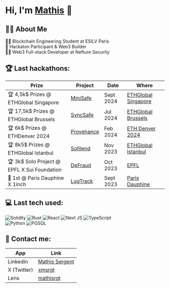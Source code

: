 <h1>Hi, I'm <a href="https://www.linkedin.com/in/mathis-sergent/">Mathis</a> 👋</h1>

<h2>👨‍💻 About Me</h2>
👨‍🎓 Blockchain Engineering Student at ESILV Paris<br>🥇 Hackaton Participant & Web3 Builder<br>👨‍💻 Web3 Full-stack Developer at Nefture Security

<h2>🏆 Last hackathons:</h2>

| Prize | Project | Date | Where |
| --- | --- | --- | --- |
| 🏆 4,5k$ Prizes @ ETHGlobal Singapore | [MiniSafe](https://github.com/EthGlobalSing/mini-safe-core) | Sept 2024 | [ETHGlobal Singapore](https://ethglobal.com/showcase/syncsafe-dcrfk) |
| 🏆 17,5k$ Prizes @ ETHGlobal Brussels | [SyncSafe](https://github.com/syncsafe/syncsafe-core) | Jul 2024 | [ETHGlobal Brussels](https://ethglobal.com/showcase/syncsafe-dcrfk) |
| 🏆 6k$ Prizes @ ETHDenver 2024 | [Provehance]() | Feb 2024 | [ETH Denver 2024](https://devfolio.co/projects/rrrr-0de5) |
| 🏆 8k5$ Prizes @ ETHGlobal Istanbul | [Sofilend](https://github.com/NandyBa/SoFiLend) | Nov 2023 | [ETHGlobal Istanbul](https://ethglobal.com/showcase/sofilend-fajeu) |
| 🏆 3k$ Solo Project @ EPFL X Sui Foundation | [DeFraud](https://github.com/mathisrgt/defraud-hackathon) | Oct 2023 | [EPFL](https://www.epfl.ch/en/) |
| 🥇 1st @ Paris Dauphine X 1inch | [LugTrack](https://github.com/mathisrgt/LugTrack) | Sept 2023 | [Paris Dauphine](https://dauphine.psl.eu/)

<h2> 💻 Last tech used:</h2>

![Solidity](https://img.shields.io/badge/Solidity-%23363636.svg?style=for-the-badge&logo=solidity&logoColor=white)
![Rust](https://img.shields.io/badge/Rust-000000?style=for-the-badge&logo=rust&logoColor=white)
![React](https://img.shields.io/badge/react-%2320232a.svg?style=for-the-badge&logo=react&logoColor=%2361DAFB)
![Next JS](https://img.shields.io/badge/Next-black?style=for-the-badge&logo=next.js&logoColor=white)
![TypeScript](https://img.shields.io/badge/typescript-%23007ACC.svg?style=for-the-badge&logo=typescript&logoColor=white)  
![Python](https://img.shields.io/badge/python-3670A0?style=for-the-badge&logo=python&logoColor=ffdd54)
![PGSQL](https://img.shields.io/badge/PostgreSQL-316192?style=for-the-badge&logo=postgresql&logoColor=white)

<h2>🔗 Contact me:</h2>

| App | Link |
| --- | --- |
| LinkedIn | [Mathis Sergent](https://www.linkedin.com/in/mathis-sergent/) |
| X (Twitter) | [xmsrgt](https://twitter.com/xmsrgt) |
| Lens | [mathisrgt](https://hey.xyz/u/mathisrgt) |

